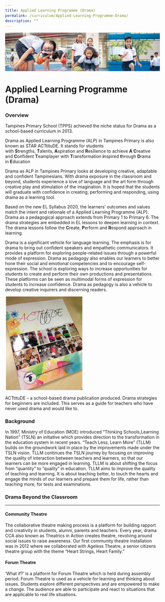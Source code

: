 ```yaml
---
title: Applied Learning Programme (Drama)
permalink: /curriculum/Applied-Learning-Programme-Drama/
description: ""
---
```

![](/images/Our%20Learning%20Experiences.jpg)

Applied Learning Programme (Drama) 
===================================

### **Overview**

Tampines Primary School (TPPS) achieved the niche status for Drama as a school-based curriculum in 2013.  
  

Drama as Applied Learning Programme (ALP) in Tampines Primary is also known as STAR ACTtituDE. It stands for students with <b>S</b>trengths, <b>T</b>alents, <b>A</b>spiration and <b>R</b>esilience to achieve <b>A C</b>reative and <b>C</b>onfident <b>T</b>eamplayer with <b>T</b>ransformation <b>i</b>nspired <b>t</b>hrough <b>D</b>rama in <b>E</b>ducation  
  

Drama as ALP in Tampines Primary looks at developing creative, adaptable and confident Tampinesians. With drama exposure in the classroom and beyond, students experience a love of language and the art form through creative play and stimulation of the imagination. It is hoped that the students will graduate with confidence in creating, performing and responding, using drama as a learning tool.   
  

Based on the new EL Syllabus 2020, the learners’ outcomes and values match the intent and rationale of a Applied Learning Programme (ALP). Drama as a pedagogical approach extends from Primary 1 to Primary 6. The drama strategies are embedded in EL lessons to deepen learning in context. The drama lessons follow the <b>C</b>reate, <b>P</b>erform and <b>R</b>espond approach in learning.  
  

Drama is a significant vehicle for language learning. The emphasis is for drama to bring out confident speakers and empathetic communicators. It provides a platform for exploring people-related issues through a powerful mode of expression. Drama as pedagogy also enables our learners to better hone their social and emotional competencies and to encourage self-expression. The school is exploring ways to increase opportunities for students to create and perform their own productions and presentations. These platforms can be seen as multimodal forms of expression for students to increase confidence. Drama as pedagogy is also a vehicle to develop creative inquirers and discerning readers.


<img src="/images/ALP.png" style="width:50%">

ACTtituDE – a school-based drama publication produced. Drama strategies for beginners are included. This serves as a guide for teachers who have never used drama and would like to.

  

### **Background**

In 1997, Ministry of Education (MOE) introduced “Thinking Schools,Learning Nation” (TSLN) an initiative which provides direction to the transformation in the education system in recent years. “Teach Less, Learn More” (TLLM) builds on the groundwork laid in place by the improvements made under the TSLN vision. TLLM continues the TSLN journey by focusing on improving the quality of interaction between teachers and learners, so that our learners can be more engaged in learning. TLLM is about shifting the focus from “quantity” to “quality” in education. TLLM aims to improve the quality of teaching and learning. It is about teaching better, to touch the hearts and engage the minds of our learners and prepare them for life, rather than teaching more, for tests and examinations.  
  

### **Drama Beyond the Classroom**
--------------------------

#### **Community Theatre**

The collaborative theatre making process is a platform for building rapport and creativity in students, alumni, parents and teachers. Every year, drama CCA also known as Theatrics in Action creates theatre, revolving around social issues to raise awareness. Our first community theatre installation was in 2012 where we collaborated with Ageless Theatre, a senior citizens theatre group with the theme “Heart Strings, Heart Family.”   

  

#### **Forum Theatre**

‘What if?’ is a platform for Forum Theatre which is held during assembly period. Forum Theatre is used as a vehicle for learning and thinking about issues. Students explore different perspectives and are empowered to make a change. The audience are able to participate and react to situations that are applicable to real life situations.